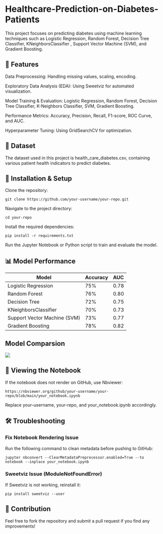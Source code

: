 # Healthcare-Prediction-on-Diabetes-Patients

This project focuses on predicting diabetes using machine learning techniques such as Logistic Regression, Random Forest, Decision Tree Classifier, KNeighborsClassifier , Support Vector Machine (SVM), and Gradient Boosting.

## 📌 Features

Data Preprocessing: Handling missing values, scaling, encoding.

Exploratory Data Analysis (EDA): Using Sweetviz for automated visualization.

Model Training & Evaluation: Logistic Regression, Random Forest, Decision Tree Classifier, K-Neighbors Classifier, SVM, Gradient Boosting.

Performance Metrics: Accuracy, Precision, Recall, F1-score, ROC Curve, and AUC.

Hyperparameter Tuning: Using GridSearchCV for optimization.

## 📂 Dataset

The dataset used in this project is health_care_diabetes.csv, containing various patient health indicators to predict diabetes.

## 🚀 Installation & Setup

Clone the repository:

```
git clone https://github.com/your-username/your-repo.git 
```

Navigate to the project directory:

```
cd your-repo
```

Install the required dependencies:
```
pip install -r requirements.txt
```

Run the Jupyter Notebook or Python script to train and evaluate the model.

## 📊 Model Performance

| Model | Accuracy | AUC |
|--|---|---|
| Logistic Regression | 75% |0.78|
| Random Forest |76% |0.80 |
|Decision Tree|72%|0.75|
|KNeighborsClassifier |70%|0.73|
|Support Vector Machine (SVM) |73% |0.77|
|Gradient Boosting |78% |0.82|

## Model Comparsion
<img src="https://github.com/user-attachments/assets/369ccc67-a656-4e4b-af65-03461495e2d6">


## 📖 Viewing the Notebook

If the notebook does not render on GitHub, use Nbviewer:
```
https://nbviewer.org/github/your-username/your-repo/blob/main/your_notebook.ipynb
```
Replace your-username, your-repo, and your_notebook.ipynb accordingly.

## 🛠 Troubleshooting

### Fix Notebook Rendering Issue

Run the following command to clean metadata before pushing to GitHub:
```
jupyter nbconvert --ClearMetadataPreprocessor.enabled=True --to notebook --inplace your_notebook.ipynb
```
### Sweetviz Issue (ModuleNotFoundError)

If Sweetviz is not working, reinstall it:
```
pip install sweetviz --user
```
## 🤝 Contribution

Feel free to fork the repository and submit a pull request if you find any improvements!
